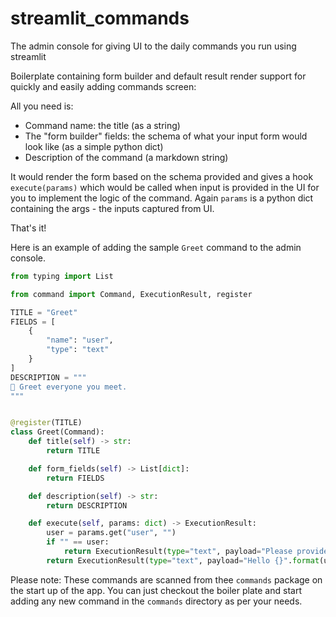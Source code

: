 # streamlit_commands
The admin console for giving UI to the daily commands you run using streamlit

Boilerplate containing form builder and default result render support for quickly and easily adding commands screen:

All you need is:
- Command name: the title (as a string)
- The "form builder" fields: the schema of what your input form would look like (as a simple python dict)
- Description of the command (a markdown string)

It would render the form based on the schema provided and gives a hook `execute(params)` which would be called when input is provided in the UI for you to implement the logic of the command. Again `params` is a python dict containing the args - the inputs captured from UI.

That's it!

Here is an example of adding the sample `Greet` command to the admin console. 

```python
from typing import List

from command import Command, ExecutionResult, register

TITLE = "Greet"
FIELDS = [
    {
        "name": "user",
        "type": "text"
    }
]
DESCRIPTION = """
👋 Greet everyone you meet.
"""


@register(TITLE)
class Greet(Command):
    def title(self) -> str:
        return TITLE

    def form_fields(self) -> List[dict]:
        return FIELDS

    def description(self) -> str:
        return DESCRIPTION

    def execute(self, params: dict) -> ExecutionResult:
        user = params.get("user", "")
        if "" == user:
            return ExecutionResult(type="text", payload="Please provide a user")
        return ExecutionResult(type="text", payload="Hello {}".format(user))

```

Please note: These commands are scanned from thee `commands` package on the start up of the app. You can just checkout the boiler plate and start adding any new command in the `commands` directory as per your needs.